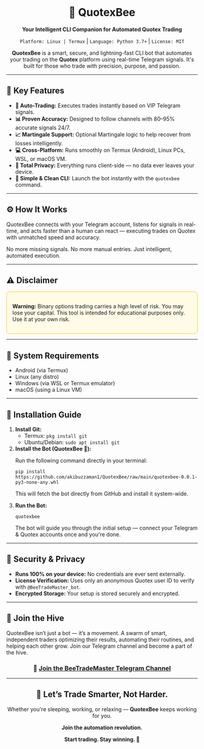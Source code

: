<div align="center">
  <h1>🐝 QuotexBee</h1>
  <p><strong>Your Intelligent CLI Companion for Automated Quotex Trading</strong></p>
  <p>
    <code>Platform: Linux | Termux</code> |
    <code>Language: Python 3.7+</code> |
    <code>License: MIT</code>
  </p>
</div>

<p align="center">
  <strong>QuotexBee</strong> is a smart, secure, and lightning-fast CLI bot that automates your trading on the <strong>Quotex</strong> platform using real-time Telegram signals. It's built for those who trade with precision, purpose, and passion.
</p>

<hr>

<h2>🔑 Key Features</h2>

<ul>
  <li><strong>🤖 Auto-Trading:</strong> Executes trades instantly based on VIP Telegram signals.</li>
  <li><strong>📊 Proven Accuracy:</strong> Designed to follow channels with 80–95% accurate signals 24/7.</li>
  <li><strong>📈 Martingale Support:</strong> Optional Martingale logic to help recover from losses intelligently.</li>
  <li><strong>💻 Cross-Platform:</strong> Runs smoothly on Termux (Android), Linux PCs, WSL, or macOS VM.</li>
  <li><strong>🔐 Total Privacy:</strong> Everything runs client-side — no data ever leaves your device.</li>
  <li><strong>🐚 Simple & Clean CLI:</strong> Launch the bot instantly with the <code>quotexbee</code> command.</li>
</ul>

<hr>

<h2>⚙️ How It Works</h2>

<p>
  QuotexBee connects with your Telegram account, listens for signals in real-time, and acts faster than a human can react — executing trades on Quotex with unmatched speed and accuracy.
</p>

<p>
  No more missing signals. No more manual entries. Just intelligent, automated execution.
</p>

<hr>

<h2>⚠️ Disclaimer</h2>

<div style="border: 1px solid #ffcc00; background-color: #fffbe6; padding: 15px; border-radius: 8px;">
  <p>
    <strong>Warning:</strong> Binary options trading carries a high level of risk. You may lose your capital. This tool is intended for educational purposes only. Use it at your own risk.
  </p>
</div>

<hr>

<h2>🧰 System Requirements</h2>
<ul>
  <li>Android (via Termux)</li>
  <li>Linux (any distro)</li>
  <li>Windows (via WSL or Termux emulator)</li>
  <li>macOS (using a Linux VM)</li>
</ul>

<hr>

<h2>🚀 Installation Guide</h2>

<ol>
  <li><strong>Install Git:</strong>  
    <ul>
      <li>Termux: <code>pkg install git</code></li>
      <li>Ubuntu/Debian: <code>sudo apt install git</code></li>
    </ul>
  </li>

  <li><strong>Install the Bot (QuotexBee 🐝):</strong>  
    <p>Run the following command directly in your terminal:</p>
    <pre><code>pip install https://github.com/akibuzzaman1/QuotexBee/raw/main/quotexbee-0.0.1-py3-none-any.whl</code></pre>
    <p>This will fetch the bot directly from GitHub and install it system-wide.</p>
  </li>

  <li><strong>Run the Bot:</strong>  
    <pre><code>quotexbee</code></pre>
    <p>The bot will guide you through the initial setup — connect your Telegram & Quotex accounts once and you're done.</p>
  </li>
</ol>

<hr>

<h2>🔐 Security & Privacy</h2>
<ul>
  <li><strong>Runs 100% on your device:</strong> No credentials are ever sent externally.</li>
  <li><strong>License Verification:</strong> Uses only an anonymous Quotex user ID to verify with <code>@BeeTradeMaster_bot</code>.</li>
  <li><strong>Encrypted Storage:</strong> Your setup is stored securely and encrypted.</li>
</ul>

<hr>

<h2>💬 Join the Hive</h2>

<p>
  QuotexBee isn’t just a bot — it’s a movement. A swarm of smart, independent traders optimizing their results, automating their routines, and helping each other grow. Join our Telegram channel and become a part of the hive.
</p>

<div align="center">
  <h3>🐝 <a href="https://t.me/BeeTradeMaster" target="_blank">Join the BeeTradeMaster Telegram Channel</a></h3>
</div>

<hr>

<div align="center">
  <h2>🚀 Let’s Trade Smarter, Not Harder.</h2>
  <p>Whether you're sleeping, working, or relaxing — <strong>QuotexBee</strong> keeps working for you.</p>
  <p><strong>Join the automation revolution.</strong></p>
  <p><strong>Start trading. Stay winning. 🐝</strong></p>
</div>
